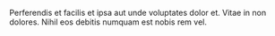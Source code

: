 Perferendis et facilis et ipsa aut unde voluptates dolor et. Vitae in non dolores. Nihil eos debitis numquam est nobis rem vel.